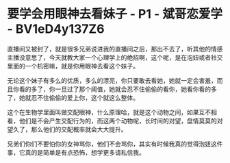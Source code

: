 # 要学会用眼神去看妹子 - P1 - 斌哥恋爱学 - BV1eD4y137Z6

直播间又被封了，就是很多兄弟说进我的直播间之后，那出不去了，听其他的情感主播没意思了，今天就教大家一个心理学上的绝招啊，这个呢，是在泡妞或者社交里面的一个机密嘛，就是你用眼神去看这个妹子。

无论这个妹子有多么的优质，多么的漂亮，你只要敢去看她，她就一定会害羞，而且你看的多了，你一旦过了那个阈值，她就会忍不住偷偷的看你，她看你看的多了，她就忍不住偷偷的爱上你，这个就这么整体。

这个在生物学里面叫做交配眼神，什么原理哈，就是这个动物之间，如果互不相看，他们是不会产生交配行为的，而这两个动物呢，长时间的对望，盘情莫莫的对望久了，那么他们的交配概率就会大大提升。

兄弟们你们不要怕你的女神骂你，他们不会骂你，其实有时候我真的觉得泡妞这件事，它真的是简单是有点恐怖，想学更多请私信我。